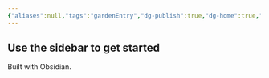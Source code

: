 ```yaml
---
{"aliases":null,"tags":"gardenEntry","dg-publish":true,"dg-home":true,"permalink":"/writing/onyx-black-worldbuilding-home/","dgPassFrontmatter":true}
---
```



## Use the sidebar to get started

Built with Obsidian.
